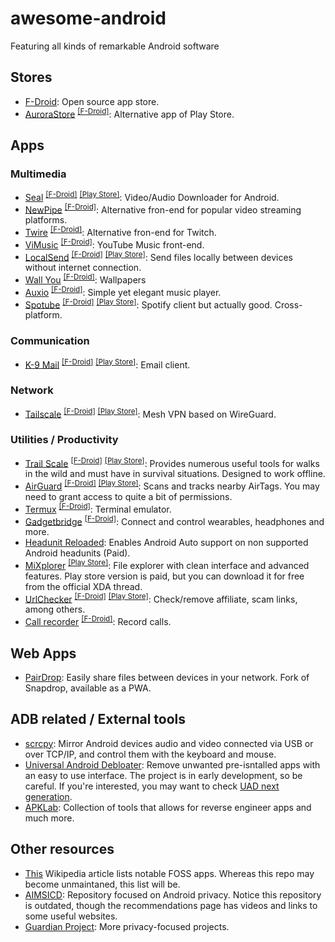 # awesome-android
Featuring all kinds of remarkable Android software

## Stores
- [F-Droid](https://f-droid.org/es/): Open source app store.
- [AuroraStore](https://gitlab.com/AuroraOSS/AuroraStore) <sup>[[F-Droid]](https://f-droid.org/en/packages/com.aurora.store/)</sup>: Alternative app of Play Store.
  
## Apps
  
### Multimedia
- [Seal](https://github.com/JunkFood02/Seal) <sup>[[F-Droid]](https://f-droid.org/packages/com.junkfood.seal/)</sup> <sup>[[Play Store]](https://play.google.com/store/apps/details?id=com.hkapps.sealdownloader)</sup>: Video/Audio Downloader for Android.
- [NewPipe](https://github.com/TeamNewPipe/NewPipe) <sup>[[F-Droid]](https://f-droid.org/packages/org.schabi.newpipe/)</sup>: Alternative fron-end for popular video streaming platforms.
- [Twire](https://github.com/twireapp/Twire) <sup>[[F-Droid]](https://f-droid.org/packages/com.perflyst.twire/)</sup>: Alternative fron-end for Twitch.
- [ViMusic](https://github.com/vfsfitvnm/ViMusic) <sup>[[F-Droid]](https://f-droid.org/packages/it.vfsfitvnm.vimusic/)</sup>: YouTube Music front-end.
- [LocalSend](https://github.com/localsend/localsend) <sup>[[F-Droid]](https://f-droid.org/en/packages/org.localsend.localsend_app/)</sup> <sup>[[Play Store]](https://play.google.com/store/apps/details?id=org.localsend.localsend_app)</sup>: Send files locally between devices without internet connection.
- [Wall You](https://github.com/you-apps/WallYou) <sup>[[F-Droid]](https://f-droid.org/packages/com.bnyro.wallpaper/)</sup>: Wallpapers
- [Auxio](https://github.com/OxygenCobalt/Auxio) <sup>[[F-Droid]](https://f-droid.org/packages/org.oxycblt.auxio/)</sup>: Simple yet elegant music player.
- [Spotube](https://github.com/KRTirtho/spotube) <sup>[[F-Droid]](https://f-droid.org/packages/oss.krtirtho.spotube/)</sup> <sup>[[Play Store]](https://play.google.com/store/apps/details?id=oss.krtirtho.spotube)</sup>: Spotify client but actually good. Cross-platform.

### Communication
- [K-9 Mail](https://github.com/thunderbird/thunderbird-android) <sup>[[F-Droid]](https://f-droid.org/es/packages/com.fsck.k9/)</sup> <sup>[[Play Store]](https://play.google.com/store/apps/details?id=com.fsck.k9&hl=es)</sup>: Email client.

### Network
- [Tailscale](https://github.com/tailscale/tailscale) <sup>[[F-Droid]](https://f-droid.org/en/packages/com.tailscale.ipn/)</sup> <sup>[[Play Store]](https://play.google.com/store/apps/details?id=com.tailscale.ipn)</sup>: Mesh VPN based on WireGuard.


### Utilities / Productivity
- [Trail Scale](https://github.com/kylecorry31/Trail-Sense) <sup>[[F-Droid]](https://f-droid.org/packages/com.kylecorry.trail_sense/)</sup> <sup>[[Play Store]](https://play.google.com/store/apps/details?id=com.kylecorry.trail_sense)</sup>: Provides numerous useful tools for walks in the wild and must have in survival situations. Designed to work offline.
- [AirGuard](https://github.com/seemoo-lab/AirGuard) <sup>[[F-Droid]](https://f-droid.org/packages/de.seemoo.at_tracking_detection/)</sup> <sup>[[Play Store]](https://play.google.com/store/apps/details?id=de.seemoo.at_tracking_detection.release)</sup>: Scans and tracks nearby AirTags. You may need to grant access to quite a bit of permissions.
- [Termux](https://github.com/termux/termux-app) <sup>[[F-Droid]](https://f-droid.org/packages/com.termux/)</sup>: Terminal emulator.
- [Gadgetbridge](https://codeberg.org/Freeyourgadget/Gadgetbridge) <sup>[[F-Droid]](https://f-droid.org/packages/nodomain.freeyourgadget.gadgetbridge/)</sup>: Connect and control wearables, headphones and more.
- [Headunit Reloaded](https://play.google.com/store/apps/details?id=gb.xxy.hr): Enables Android Auto support on non supported Android headunits (Paid).
- [MiXplorer](https://xdaforums.com/t/app-2-2-mixplorer-v6-x-released-fully-featured-file-manager.1523691/post-23109280) <sup>[[Play Store]](https://play.google.com/store/apps/details?id=com.mixplorer.silver)</sup>: File explorer with clean interface and advanced features. Play store version is paid, but you can download it for free from the official XDA thread.
- [UrlChecker](https://github.com/TrianguloY/UrlChecker) <sup>[[F-Droid]](https://f-droid.org/packages/com.trianguloy.urlchecker/)</sup> <sup>[[Play Store]](https://play.google.com/store/apps/details?id=com.trianguloy.urlchecker)</sup>: 
Check/remove affiliate, scam links, among others.
- [Call recorder](https://gitlab.com/axet/android-call-recorder) <sup>[[F-Droid]](https://f-droid.org/en/packages/com.github.axet.callrecorder/)</sup>: Record calls.

## Web Apps
- [PairDrop](https://github.com/schlagmichdoch/PairDrop): Easily share files between devices in your network. Fork of Snapdrop, available as a PWA.

## ADB related / External tools
- [scrcpy](https://github.com/Genymobile/scrcpy): Mirror Android devices audio and video connected via USB or over TCP/IP, and control them with the keyboard and mouse.
- [Universal Android Debloater](https://github.com/0x192/universal-android-debloater): Remove unwanted pre-isntalled apps with an easy to use interface. The project is in early development, so be careful.
If you're interested, you may want to check [UAD next generation](https://github.com/Universal-Debloater-Alliance/universal-android-debloater-next-generation).
- [APKLab](https://github.com/APKLab/APKLab): Collection of tools that allows for reverse engineer apps and much more.

## Other resources
- [This](https://en.wikipedia.org/wiki/List_of_free_and_open-source_Android_applications) Wikipedia article lists notable FOSS apps. Whereas this repo may become unmaintaned, this list will be.
- [AIMSICD](https://github.com/CellularPrivacy/Android-IMSI-Catcher-Detector/wiki/Recommendations): Repository focused on Android privacy. Notice this repository is outdated, though the recommendations page has videos and links to some useful websites.
- [Guardian Project](https://guardianproject.info/): More privacy-focused projects.

